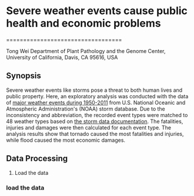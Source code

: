 # Severe weather events cause public health and economic problems
==================================


Tong Wei
Department of Plant Pathology and the Genome Center, University of California, Davis, CA 95616, USA

## Synopsis
Severe weather events like storms pose a threat to both human lives and public property. Here, an exploratory analysis was conducted with the data of [major weather events during 1950-2011](https://d396qusza40orc.cloudfront.net/repdata%2Fdata%2FStormData.csv.bz2) from U.S. National Oceanic and Atmospheric Administration's (NOAA) storm database. Due to the inconsistency and abbreviation, the recorded event types were matched to 48 weather types based on [the storm data documentation](https://d396qusza40orc.cloudfront.net/repdata%2Fpeer2_doc%2Fpd01016005curr.pdf). The fatalities, injuries and damages were then calculated for each event type. The analysis results show that tornado caused the most fatalities and injuries, while flood caused the most economic damages.

## Data Processing
1. Load the data

### load the data
